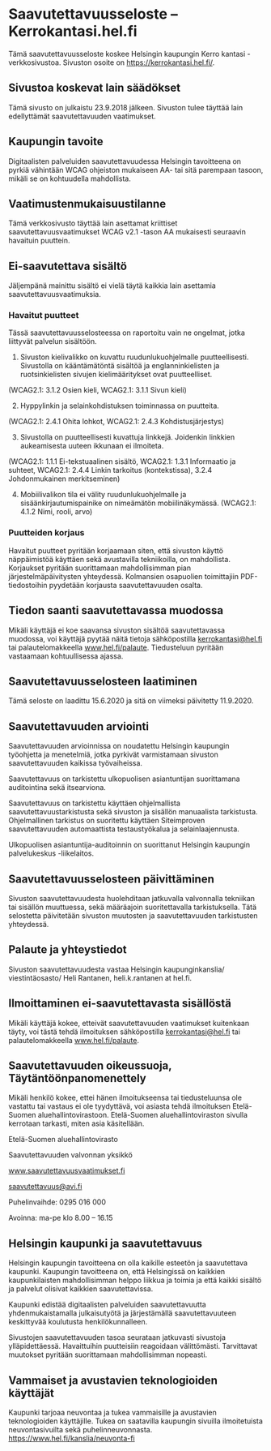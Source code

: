 # Saavutettavuusseloste – Kerrokantasi.hel.fi

Tämä saavutettavuusseloste koskee Helsingin kaupungin Kerro kantasi -verkkosivustoa. Sivuston osoite on https://kerrokantasi.hel.fi/.

## Sivustoa koskevat lain säädökset

Tämä sivusto on julkaistu 23.9.2018 jälkeen. Sivuston tulee täyttää lain edellyttämät saavutettavuuden vaatimukset.

## Kaupungin tavoite

Digitaalisten palveluiden saavutettavuudessa Helsingin tavoitteena on pyrkiä vähintään WCAG ohjeiston mukaiseen AA- tai sitä parempaan tasoon, mikäli se on kohtuudella mahdollista.

## Vaatimustenmukaisuustilanne

Tämä verkkosivusto täyttää lain asettamat kriittiset saavutettavuusvaatimukset WCAG v2.1 -tason AA mukaisesti seuraavin havaituin puuttein.

## Ei-saavutettava sisältö

Jäljempänä mainittu sisältö ei vielä täytä kaikkia lain asettamia saavutettavuusvaatimuksia.

### Havaitut puutteet

Tässä saavutettavuusselosteessa on raportoitu vain ne ongelmat, jotka liittyvät palvelun sisältöön.

1. Sivuston kielivalikko on kuvattu ruudunlukuohjelmalle puutteellisesti. Sivustolla on kääntämätöntä sisältöä ja englanninkielisten ja ruotsinkielisten sivujen kielimääritykset ovat puutteelliset.

(WCAG2.1: 3.1.2 Osien kieli, WCAG2.1: 3.1.1 Sivun kieli)

2. Hyppylinkin ja selainkohdistuksen toiminnassa on puutteita.

(WCAG2.1: 2.4.1 Ohita lohkot, WCAG2.1: 2.4.3 Kohdistusjärjestys)

3. Sivustolla on puutteellisesti kuvattuja linkkejä. Joidenkin linkkien aukeamisesta uuteen ikkunaan ei ilmoiteta.

(WCAG2.1: 1.1.1 Ei-tekstuaalinen sisältö, WCAG2.1: 1.3.1 Informaatio ja suhteet, WCAG2.1: 2.4.4 Linkin tarkoitus (kontekstissa), 3.2.4 Johdonmukainen merkitseminen)

4. Mobiilivalikon tila ei välity ruudunlukuohjelmalle ja sisäänkirjautumispainike on nimeämätön mobiilinäkymässä. (WCAG2.1: 4.1.2 Nimi, rooli, arvo)

### Puutteiden korjaus

Havaitut puutteet pyritään korjaamaan siten, että sivuston käyttö näppäimistöä käyttäen sekä avustavilla tekniikoilla, on mahdollista. Korjaukset pyritään suorittamaan mahdollisimman pian järjestelmäpäivitysten yhteydessä. Kolmansien osapuolien toimittajiin PDF-tiedostoihin pyydetään korjausta saavutettavuuden osalta.

## Tiedon saanti saavutettavassa muodossa

Mikäli käyttäjä ei koe saavansa sivuston sisältöä saavutettavassa muodossa, voi käyttäjä pyytää näitä tietoja sähköpostilla kerrokantasi@hel.fi tai palautelomakkeella www.hel.fi/palaute. Tiedusteluun pyritään vastaamaan kohtuullisessa ajassa.

## Saavutettavuusselosteen laatiminen

Tämä seloste on laadittu 15.6.2020 ja sitä on viimeksi päivitetty 11.9.2020.

## Saavutettavuuden arviointi

Saavutettavuuden arvioinnissa on noudatettu Helsingin kaupungin työohjetta ja menetelmiä, jotka pyrkivät varmistamaan sivuston saavutettavuuden kaikissa työvaiheissa.

Saavutettavuus on tarkistettu ulkopuolisen asiantuntijan suorittamana auditointina sekä itsearviona.

Saavutettavuus on tarkistettu käyttäen ohjelmallista saavutettavuustarkistusta sekä sivuston ja sisällön manuaalista tarkistusta. Ohjelmallinen tarkistus on suoritettu käyttäen Siteimproven saavutettavuuden automaattista testaustyökalua ja selainlaajennusta.

Ulkopuolisen asiantuntija-auditoinnin on suorittanut Helsingin kaupungin palvelukeskus -liikelaitos.

## Saavutettavuusselosteen päivittäminen

Sivuston saavutettavuudesta huolehditaan jatkuvalla valvonnalla tekniikan tai sisällön muuttuessa, sekä määräajoin suoritettavalla tarkistuksella. Tätä selostetta päivitetään sivuston muutosten ja saavutettavuuden tarkistusten yhteydessä.

## Palaute ja yhteystiedot

Sivuston saavutettavuudesta vastaa Helsingin kaupunginkanslia/ viestintäosasto/ Heli Rantanen, heli.k.rantanen at hel.fi.

## Ilmoittaminen ei-saavutettavasta sisällöstä

Mikäli käyttäjä kokee, etteivät saavutettavuuden vaatimukset kuitenkaan täyty, voi tästä tehdä ilmoituksen sähköpostilla kerrokantasi@hel.fi tai palautelomakkeella www.hel.fi/palaute.

## Saavutettavuuden oikeussuoja, Täytäntöönpanomenettely

Mikäli henkilö kokee, ettei hänen ilmoitukseensa tai tiedusteluunsa ole vastattu tai vastaus ei ole tyydyttävä, voi asiasta tehdä ilmoituksen Etelä-Suomen aluehallintovirastoon. Etelä-Suomen aluehallintoviraston sivulla kerrotaan tarkasti, miten asia käsitellään.

Etelä-Suomen aluehallintovirasto

Saavutettavuuden valvonnan yksikkö

www.saavutettavuusvaatimukset.fi

saavutettavuus@avi.fi

Puhelinvaihde: 0295 016 000

Avoinna: ma-pe klo 8.00 – 16.15

## Helsingin kaupunki ja saavutettavuus

Helsingin kaupungin tavoitteena on olla kaikille esteetön ja saavutettava kaupunki. Kaupungin tavoitteena on, että Helsingissä on kaikkien kaupunkilaisten mahdollisimman helppo liikkua ja toimia ja että kaikki sisältö ja palvelut olisivat kaikkien saavutettavissa.

Kaupunki edistää digitaalisten palveluiden saavutettavuutta yhdenmukaistamalla julkaisutyötä ja järjestämällä saavutettavuuteen keskittyvää koulutusta henkilökunnalleen.

Sivustojen saavutettavuuden tasoa seurataan jatkuvasti sivustoja ylläpidettäessä. Havaittuihin puutteisiin reagoidaan välittömästi. Tarvittavat muutokset pyritään suorittamaan mahdollisimman nopeasti.

## Vammaiset ja avustavien teknologioiden käyttäjät

Kaupunki tarjoaa neuvontaa ja tukea vammaisille ja avustavien teknologioiden käyttäjille. Tukea on saatavilla kaupungin sivuilla ilmoitetuista neuvontasivuilta sekä puhelinneuvonnasta. https://www.hel.fi/kanslia/neuvonta-fi

